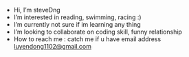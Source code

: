 - Hi, I’m steveDng
- I’m interested in reading, swimming, racing :)
- I’m currently not sure if im learning any thing 
- I’m looking to collaborate on coding skill, funny relationship
- How to reach me : catch me if u have email address luyendong1102@gmail.com

<!---
luyendong1102/luyendong1102 is a ✨ special ✨ repository because its `README.md` (this file) appears on your GitHub profile.
You can click the Preview link to take a look at your changes.
--->
